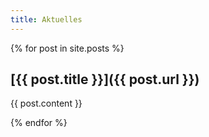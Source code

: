 ```yaml
---
title: Aktuelles
---
```


{% for post in site.posts %}

## [{{ post.title }}]({{ post.url }})

{{ post.content }}

{% endfor %}
